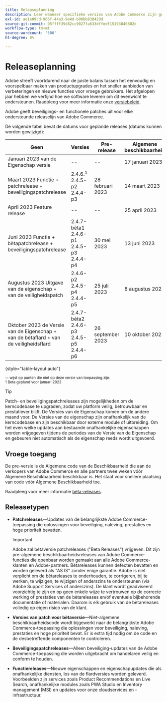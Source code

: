 ```yaml
---
title: Releaseplanning
description: Leer wanneer specifieke versies van Adobe Commerce zijn gepland voor bèta, pre-release en algemene beschikbaarheid.
exl-id: ae1e09cd-966f-44a3-9e4d-b90bb838429d
source-git-commit: 95ffff39d82cc9027fa633dffedf15193040802d
workflow-type: tm+mt
source-wordcount: '500'
ht-degree: 0%

---
```


# Releaseplanning

Adobe streeft voortdurend naar de juiste balans tussen het eenvoudig en voorspelbaar maken van productupgrades en het sneller aanbieden van verbeteringen en nieuwe functies voor vroege gebruikers. Het afgelopen jaar hebben we verfijnd hoe we software leveren om dit evenwicht te ondersteunen. Raadpleeg voor meer informatie onze [versiebeleid](versioning-policy.md).

Adobe geeft beveiligings- en functionele patches uit voor elke ondersteunde releaselijn van Adobe Commerce.

De volgende tabel bevat de datums voor geplande releases (datums kunnen worden gewijzigd):

| Geen | Versies | Pre-release | Algemene beschikbaarheid |
|--------------------------------------------------------------------|-------------------------------------------------|--------------------|----------------------|
| Januari 2023 van de Eigenschap versie | \-\- | \-\- | 17 januari 2023 |
| Maart 2023 Functie + patchrelease + beveiligingspatchrelease | 2.4.6.<sup>1</sup><br>2.4.5-p2<br>2.4.4-p3 | 28 februari 2023 | 14 maart 2023 |
| April 2023 Feature release | \-\- | \-\- | 25 april 2023 |
| Juni 2023 Functie + bètapatchrelease + beveiligingspatchrelease | 2.4.7-bèta1<br>2.4.6-p1<br>2.4.5-p3<br>2.4.4-p4 | 30 mei 2023 | 13 juni 2023 |
| Augustus 2023 Uitgave van de eigenschap + van de veiligheidspatch | 2.4.6-p2<br>2.4.5-p4<br>2.4.4-p5 | 25 juli 2023 | 8 augustus 2023 |
| Oktober 2023 de Versie van de Eigenschap + van de bètaflard + van de veiligheidsflard | 2.4.7-bèta2<br>2.4.6-p3<br>2.4.5-p5<br>2.4.4-p6 | 26 september 2023 | 10 oktober 2023 |

{style="table-layout:auto"}

<sup>\-\- wijst op punten die niet op deze versie van toepassing zijn.</sup><br>
<sup>1 Beta gepland voor januari 2023</sup><br>

>[!TIP]
>
>Patch- en beveiligingspatchreleases zijn mogelijkheden om de kerncodebase te upgraden, zodat uw platform veilig, betrouwbaar en prestatiever blijft. De Versies van de Eigenschap komen om de andere maand voor. De Versies van de eigenschap zijn onafhankelijk van de kerncodebase en zijn beschikbaar door externe module of uitbreiding. Om het even welke updates aan bestaande onafhankelijke eigenschappen worden vrijgegeven tijdens de periodes van de Versie van de Eigenschap en gebeuren niet automatisch als de eigenschap reeds wordt uitgevoerd.

## Vroege toegang

De pre-versie is de Algemene code van de Beschikbaarheid die aan de verkopers van Adobe Commerce en alle partners twee weken vóór Algemene Beschikbaarheid beschikbaar is. Het staat voor snellere plaatsing van code vóór Algemene Beschikbaarheid toe.

Raadpleeg voor meer informatie [bèta-releases](beta.md).

## Releasetypen

- **Patchreleases**—Updates van de belangrijkste Adobe Commerce-toepassing die oplossingen voor beveiliging, naleving, prestaties en hoge prioriteit bevatten.

   >[!IMPORTANT]
   >
   >Adobe zal bètaversie patchreleases (&quot;Beta Releases&quot;) vrijgeven. Dit zijn pre-algemene beschikbaarheidsreleases van Adobe Commerce-functies die openbaar worden gemaakt aan alle Adobe Commerce-klanten en Adobe-partners. Bètareleases kunnen defecten bevatten en worden geleverd als &quot;AS IS&quot; zonder enige garantie. Adobe is niet verplicht om de bètareleases te onderhouden, te corrigeren, bij te werken, te wijzigen, te wijzigen of anderszins te ondersteunen (via Adobe Support Services of anderszins). De klant wordt geadviseerd voorzichtig te zijn en op geen enkele wijze te vertrouwen op de correcte werking of prestaties van de bètareleases en/of eventuele bijbehorende documentatie of materialen. Daarom is elk gebruik van de bètareleases volledig op eigen risico van de klant.

- **Versies van patch voor bètaversie**—Niet-algemene beschikbaarheidscode wordt bijgewerkt naar de belangrijkste Adobe Commerce-toepassing die oplossingen voor beveiliging, naleving, prestaties en hoge prioriteit bevat. Er is extra tijd nodig om de code en de desbetreffende componenten te controleren.
- **Beveiligingspatchreleases**—Alleen beveiliging-updates van de Adobe Commerce-toepassing die worden uitgebracht om handelaren veilig en conform te houden.
- **Functiereleases**—Nieuwe eigenschappen en eigenschapupdates die als onafhankelijke diensten, los van de flardversies worden geleverd. Voorbeelden zijn services zoals Product Recommendations en Live Search, onafhankelijke modules zoals PWA Studio en Inventory management (MSI) en updates voor onze cloudservices en -infrastructuur.
